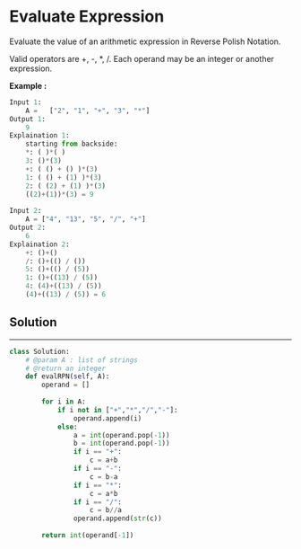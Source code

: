 <h1>Evaluate Expression</h1>

<p>Evaluate the value of an arithmetic expression in Reverse Polish Notation.

Valid operators are +, -, *, /. Each operand may be an integer or another expression.</p>

<p><b>Example :</b>
<br>

```python
Input 1:
    A =   ["2", "1", "+", "3", "*"]
Output 1:
    9
Explaination 1:
    starting from backside:
    *: ( )*( )
    3: ()*(3)
    +: ( () + () )*(3)
    1: ( () + (1) )*(3)
    2: ( (2) + (1) )*(3)
    ((2)+(1))*(3) = 9
    
Input 2:
    A = ["4", "13", "5", "/", "+"]
Output 2:
    6
Explaination 2:
    +: ()+()
    /: ()+(() / ())
    5: ()+(() / (5))
    1: ()+((13) / (5))
    4: (4)+((13) / (5))
    (4)+((13) / (5)) = 6
```
</p>

<h2>Solution</h2>

***

```python
class Solution:
    # @param A : list of strings
    # @return an integer
    def evalRPN(self, A):
        operand = []
    
        for i in A:
            if i not in ["+","*","/","-"]:
                operand.append(i)
            else:
                a = int(operand.pop(-1))
                b = int(operand.pop(-1))
                if i == "+":
                    c = a+b
                if i == "-":
                    c = b-a
                if i == "*":
                    c = a*b
                if i == "/":
                    c = b//a
                operand.append(str(c))
                    
        return int(operand[-1])
```